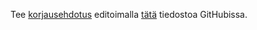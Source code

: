 Tee [korjausehdotus](/osa0#typoja-materiaalissa) editoimalla [tätä]({{site.repo_url}}/blob/{{site.repo_branch}}{{include.path}}) tiedostoa GitHubissa.
